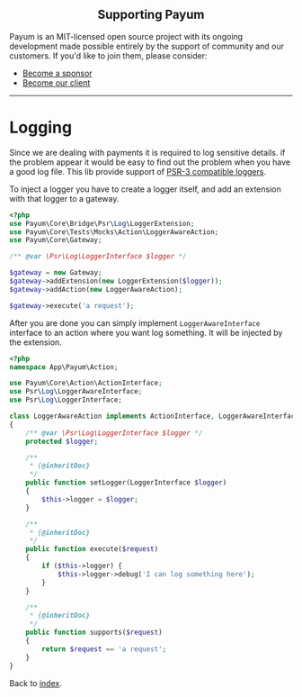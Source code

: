<h2 align="center">Supporting Payum</h2>

Payum is an MIT-licensed open source project with its ongoing development made possible entirely by the support of community and our customers. If you'd like to join them, please consider:

- [Become a sponsor](https://www.patreon.com/makasim)
- [Become our client](http://forma-pro.com/)

---

# Logging

Since we are dealing with payments it is required to log sensitive details. if the problem appear it would be easy to find out the problem when you have a good log file. This lib provide support of [PSR-3 compatible loggers](http://www.php-fig.org/psr/psr-3/).

To inject a logger you have to create a logger itself, and add an extension with that logger to a gateway.

```php
<?php
use Payum\Core\Bridge\Psr\Log\LoggerExtension;
use Payum\Core\Tests\Mocks\Action\LoggerAwareAction;
use Payum\Core\Gateway;

/** @var \Psr\Log\LoggerInterface $logger */

$gateway = new Gateway;
$gateway->addExtension(new LoggerExtension($logger));
$gateway->addAction(new LoggerAwareAction);

$gateway->execute('a request');
```

After you are done you can simply implement `LoggerAwareInterface` interface to an action where you want log something. It will be injected by the extension.

```php
<?php
namespace App\Payum\Action;

use Payum\Core\Action\ActionInterface;
use Psr\Log\LoggerAwareInterface;
use Psr\Log\LoggerInterface;

class LoggerAwareAction implements ActionInterface, LoggerAwareInterface
{
    /** @var \Psr\Log\LoggerInterface $logger */
    protected $logger;

    /**
     * {@inheritDoc}
     */
    public function setLogger(LoggerInterface $logger)
    {
        $this->logger = $logger;
    }

    /**
     * {@inheritDoc}
     */
    public function execute($request)
    {
        if ($this->logger) {
            $this->logger->debug('I can log something here');
        }
    }

    /**
     * {@inheritDoc}
     */
    public function supports($request)
    {
        return $request == 'a request';
    }
}
```

Back to [index](index.md).